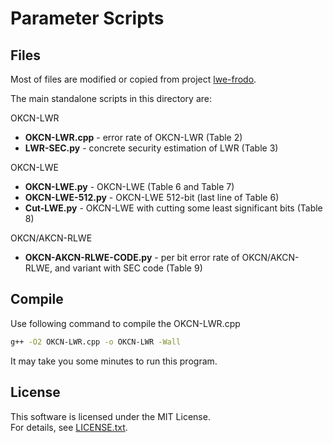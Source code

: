 Parameter Scripts
===========================

Files
-----

Most of files are modified or copied from project [lwe-frodo](https://github.com/lwe-frodo/parameter-selection).

The main standalone scripts in this directory are:

OKCN-LWR
- **OKCN-LWR.cpp** - error rate of OKCN-LWR (Table 2)
- **LWR-SEC.py** - concrete security estimation of LWR (Table 3)

OKCN-LWE
- **OKCN-LWE.py** - OKCN-LWE (Table 6 and Table 7)
- **OKCN-LWE-512.py** - OKCN-LWE 512-bit (last line of Table 6)
- **Cut-LWE.py** - OKCN-LWE with cutting some least significant bits (Table 8)

OKCN/AKCN-RLWE
- **OKCN-AKCN-RLWE-CODE.py** - per bit error rate of OKCN/AKCN-RLWE, and variant with SEC code (Table 9)

Compile
-------

Use following command to compile the OKCN-LWR.cpp
```Bash
g++ -O2 OKCN-LWR.cpp -o OKCN-LWR -Wall
```
It may take you some minutes to run this program.


License
-------

This software is licensed under the MIT License.  
For details, see [LICENSE.txt](https://github.com/lwe-frodo/parameter-selection/blob/master/LICENSE.txt).
